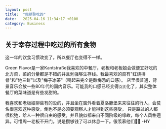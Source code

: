 ```yaml
---
layout: post
title:  "继续聊吃的"
date:   2025-04-16 11:34:17 +0100
category: Business
---
```



## 关于幸存过程中吃过的所有食物

这一年的饮食习惯改变了，所以餐厅也变得不一样。

Green Flavor是一家Kantstraße我喜欢的中餐厅，老板和老板娘会做便宜好吃的北方菜，菜的分量都是不错的并且勉强够生存线。我最喜欢的菜有"红烧排骨"和"地三鲜"以及"梅子冰茶"（喝起来完全是酸梅汤的口感）。
店里很普通，背景音乐会放一些80年代的国内音乐。可能我的口感已经变得🇩🇪化了，其实整体餐厅的菜味道是有些发甜的。

我喜欢和老板娘聊些有的没的，并且坐在窗外看着夏洛滕堡来来往往的行人，会莫名很喜欢这种感受，倒也不是必须要观察人才能得到这些感受，
只是路过的人都很松弛，给人一种很自由的感受，并且貌似都来自不同阶级的缘故，每个人风格迥异。可惜周一老板不开门，说是攒够钱了可以休息一下。很羡慕他们🧚🏻
-HY


